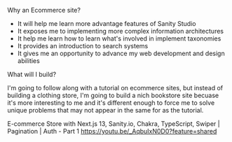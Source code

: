 
Why an Ecommerce site?

- It will help me learn more advantage features of Sanity Studio
- It exposes me to implementing more complex information architectures
- It help me learn how to learn what's involved in implement taxonomies
- It provides an introduction to search systems
- It gives me an opportunity to advance my web development and design abilities

What will I build? 

I'm going to follow along with a tutorial on ecommerce sites, but instead of building a clothing store, I'm going to build a nich bookstore site becuase it's more interesting to me and it's different enough to force me to solve unique problems that may not appear in the same for as the tutorial.

E-commerce Store with Next.js 13, Sanity.io, Chakra, TypeScript, Swiper | Pagination | Auth - Part 1
https://youtu.be/_AqbuIxN0D0?feature=shared

